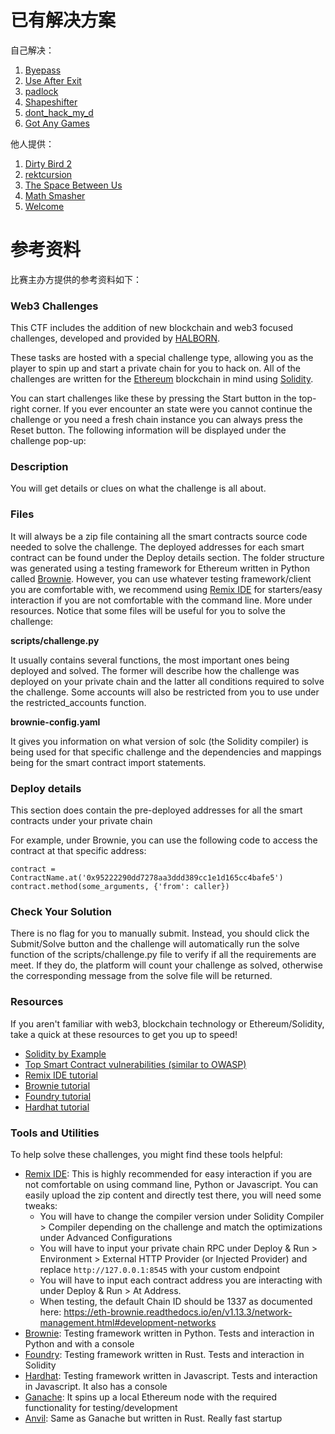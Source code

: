 # 已有解决方案

自己解决：

1. [Byepass](Web/Byepass)
2. [Use After Exit](Web/Use_After_Exit)
3. [padlock](Reverse_Engineering/padlock)
4. [Shapeshifter](Cryptography/Shapeshifter)
5. [dont_hack_my_d](Cryptography/dont_hack_my_d)
6. [Got Any Games](Mobile/Got_Any_Games)

他人提供：

1. [Dirty Bird 2](Web/Dirty_Bird_2)
2. [rektcursion](Cryptography/rektcursion)
3. [The Space Between Us](Miscellaneous/The_Space_Between_Us)
4. [Math Smasher](Scripting/Math_Smasher)
5. [Welcome](Web3/Welcome)

# 参考资料

比赛主办方提供的参考资料如下：

### Web3 Challenges

This CTF includes the addition of new blockchain and web3 focused challenges, developed and provided by [HALBORN](https://halborn.com/).

These tasks are hosted with a special challenge type, allowing you as the player to spin up and start a private chain for you to hack on. All of the challenges are written for the [Ethereum](https://ethereum.org/) blockchain in mind using [Solidity](https://soliditylang.org/).

You can start challenges like these by pressing the Start button in the top-right corner. If you ever encounter an state were you cannot continue the challenge or you need a fresh chain instance you can always press the Reset button. The following information will be displayed under the challenge pop-up:

### Description

You will get details or clues on what the challenge is all about.

### Files

It will always be a zip file containing all the smart contracts source code needed to solve the challenge. The deployed addresses for each smart contract can be found under the Deploy details section. The folder structure was generated using a testing framework for Ethereum written in Python called [Brownie](https://eth-brownie.readthedocs.io/en/stable/). However, you can use whatever testing framework/client you are comfortable with, we recommend using [Remix IDE](https://remix.ethereum.org/) for starters/easy interaction if you are not comfortable with the command line. More under resources. Notice that some files will be useful for you to solve the challenge:

**scripts/challenge.py**

It usually contains several functions, the most important ones being deployed and solved. The former will describe how the challenge was deployed on your private chain and the latter all conditions required to solve the challenge. Some accounts will also be restricted from you to use under the restricted_accounts function.

**brownie-config.yaml**

It gives you information on what version of solc (the Solidity compiler) is being used for that specific challenge and the dependencies and mappings being for the smart contract import statements.

### Deploy details

This section does contain the pre-deployed addresses for all the smart contracts under your private chain

For example, under Brownie, you can use the following code to access the contract at that specific address:

```
contract = ContractName.at('0x95222290dd7278aa3ddd389cc1e1d165cc4bafe5')
contract.method(some_arguments, {'from': caller})
```

### Check Your Solution

There is no flag for you to manually submit. Instead, you should click the Submit/Solve button and the challenge will automatically run the solve function of the scripts/challenge.py file to verify if all the requirements are meet. If they do, the platform will count your challenge as solved, otherwise the corresponding message from the solve file will be returned.

### Resources

If you aren't familiar with web3, blockchain technology or Ethereum/Solidity, take a quick at these resources to get you up to speed!

- [Solidity by Example](https://solidity-by-example.org/)
- [Top Smart Contract vulnerabilities (similar to OWASP)](https://swcregistry.io/)
- [Remix IDE tutorial](https://betterprogramming.pub/developing-a-smart-contract-by-using-remix-ide-81ff6f44ba2f)
- [Brownie tutorial](https://chainstack.com/the-brownie-tutorial-series-part-1/)
- [Foundry tutorial](https://www.notamonadtutorial.com/ethereum-development-made-easy-with-foundry/)
- [Hardhat tutorial](https://betterprogramming.pub/the-complete-hands-on-hardhat-tutorial-9e23728fc8a4)

### Tools and Utilities

To help solve these challenges, you might find these tools helpful:

- [Remix IDE](https://remix.ethereum.org/): This is highly recommended for easy interaction if you are not comfortable on using command line, Python or Javascript. You can easily upload the zip content and directly test there, you will need some tweaks:
	- You will have to change the compiler version under Solidity Compiler > Compiler depending on the challenge and match the optimizations under Advanced Configurations
	- You will have to input your private chain RPC under Deploy & Run > Environment > External HTTP Provider (or Injected Provider) and replace `http://127.0.0.1:8545` with your custom endpoint
	- You will have to input each contract address you are interacting with under Deploy & Run > At Address.
	- When testing, the default Chain ID should be 1337 as documented here: https://eth-brownie.readthedocs.io/en/v1.13.3/network-management.html#development-networks
- [Brownie](https://eth-brownie.readthedocs.io/en/stable/): Testing framework written in Python. Tests and interaction in Python and with a console
- [Foundry](https://github.com/foundry-rs/foundry): Testing framework written in Rust. Tests and interaction in Solidity
- [Hardhat](https://github.com/NomicFoundation/hardhat): Testing framework written in Javascript. Tests and interaction in Javascript. It also has a console
- [Ganache](https://github.com/trufflesuite/ganache): It spins up a local Ethereum node with the required functionality for testing/development
- [Anvil](https://github.com/foundry-rs/foundry/tree/master/anvil): Same as Ganache but written in Rust. Really fast startup
